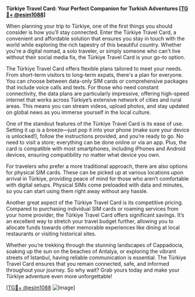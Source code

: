 **Türkiye Travel Card: Your Perfect Companion for Turkish Adventures [[TG💪+ @esim1088](https://t.me/s/esim1088)]**

When planning your trip to Türkiye, one of the first things you should consider is how you’ll stay connected. Enter the Türkiye Travel Card, a convenient and affordable solution that ensures you stay in touch with the world while exploring the rich tapestry of this beautiful country. Whether you're a digital nomad, a solo traveler, or simply someone who can't live without their social media fix, the Türkiye Travel Card is your go-to option.

The Türkiye Travel Card offers flexible plans tailored to meet your needs. From short-term visitors to long-term expats, there's a plan for everyone. You can choose between data-only SIM cards or comprehensive packages that include voice calls and texts. For those who need constant connectivity, the data plans are particularly impressive, offering high-speed internet that works across Türkiye’s extensive network of cities and rural areas. This means you can stream videos, upload photos, and stay updated on global news as you immerse yourself in the local culture.

One of the standout features of the Türkiye Travel Card is its ease of use. Setting it up is a breeze—just pop it into your phone (make sure your device is unlocked!), follow the instructions provided, and you’re ready to go. No need to visit a store; everything can be done online or via an app. Plus, the card is compatible with most smartphones, including iPhones and Android devices, ensuring compatibility no matter what device you own.

For travelers who prefer a more traditional approach, there are also options for physical SIM cards. These can be picked up at various locations upon arrival in Türkiye, providing peace of mind for those who aren’t comfortable with digital setups. Physical SIMs come preloaded with data and minutes, so you can start using them right away without any hassle.

Another great aspect of the Türkiye Travel Card is its competitive pricing. Compared to purchasing individual SIM cards or roaming services from your home provider, the Türkiye Travel Card offers significant savings. It’s an excellent way to stretch your travel budget further, allowing you to allocate funds towards other memorable experiences like dining at local restaurants or visiting historical sites.

Whether you’re trekking through the stunning landscapes of Cappadocia, soaking up the sun on the beaches of Antalya, or exploring the vibrant streets of Istanbul, having reliable communication is essential. The Türkiye Travel Card ensures that you remain connected, safe, and informed throughout your journey. So why wait? Grab yours today and make your Türkiye adventure even more unforgettable!

[[TG💪+ @esim1088](https://t.me/s/esim1088) ![Image](https://i.postimg.cc/Y0z9fWf4/image.png)]